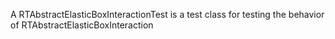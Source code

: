 A RTAbstractElasticBoxInteractionTest is a test class for testing the behavior of RTAbstractElasticBoxInteraction